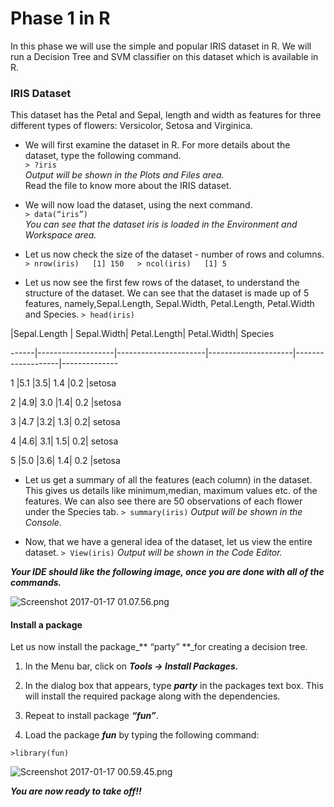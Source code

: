 # Phase 1 in R

In this phase we will use the simple and popular IRIS dataset in R. We will run a Decision Tree and SVM classifier on this dataset which is available in R.

### IRIS Dataset

This dataset has the Petal and Sepal, length and width as features for three different types of flowers: Versicolor, Setosa and Virginica.

* We will first examine the dataset in R. For more details about the dataset, type the following command.  
  `> ?iris`  
  _Output will be shown in the Plots and Files area._  
  Read the file to know more about the IRIS dataset.



* We will now load the dataset, using the next command.  
  `> data(“iris”)`  
  _You can see that the dataset iris is loaded in the Environment and Workspace area._



* Let us now check the size of the dataset - number of rows and columns.
  `  > nrow(iris)   [1] 150   > ncol(iris)   [1] 5`



* Let us now see the first few rows of the dataset, to understand the structure of the dataset. We can see that the dataset is made up of 5 features, namely,Sepal.Length, Sepal.Width, Petal.Length, Petal.Width and Species.
  `> head(iris)`



 \|Sepal.Length \| Sepal.Width\| Petal.Length\| Petal.Width\| Species

------\|-------------------\|----------------------\|---------------------\|-------------------\|--------------

1 \|5.1 \|3.5\| 1.4 \|0.2 \|setosa

2 \|4.9\| 3.0 \|1.4\| 0.2 \|setosa

3 \|4.7 \|3.2\| 1.3\| 0.2\| setosa

4 \|4.6\| 3.1\| 1.5\| 0.2\| setosa

5 \|5.0 \|3.6\| 1.4\| 0.2 \|setosa



* Let us get a summary of all the features \(each column\) in the dataset. This gives us details like minimum,median, maximum values etc. of the features. We can also see there are 50 observations of each flower under the Species tab.
  `> summary(iris)`
  _Output will be shown in the Console._

* Now, that we have a general idea of the dataset, let us view the entire dataset.
  `> View(iris)`
  _Output will be shown in the Code Editor._



_**Your IDE should like the following image, once you are done with all of the commands.**_

![](https://lh6.googleusercontent.com/ax7jYtKc9mQUzjzF-GKYdzfamXiijmZNjgd2fKXqOhxaG9gicgoAl857tNfRept9pa8E0EvzHjiTctgk4GXK-KzZSUpJa-gUP6FjNayNrcp1M17JqhxXZmnPu_kCNkjhbaOTFUA "Screenshot 2017-01-17 01.07.56.png")

#### 

#### Install a package

Let us now install the package_** “party” **_for creating a decision tree.

1. In the Menu bar, click on _**Tools -&gt; Install Packages.**_

2. In the dialog box that appears, type _**party**_ in the packages text box. This will install the required package along with the dependencies.

3. Repeat to install package _**“fun”**_.

4. Load the package _**fun**_ by typing the following command:

`>library(fun)`

![](https://lh4.googleusercontent.com/zF_HT7Lg_grNEm5fTpu022iTGC4MVcEaAL2OyrkO_bcG3Is2zPQiUhnDT0XdDJkkRUde3ivRVZ3dd2CZssy5SNTQ6Rrk7Ew2CHQ7Na8XgRd1BNcnw77KKpG0x02vnnA62DhPOnQ "Screenshot 2017-01-17 00.59.45.png")

_**You are now ready to take off!!**_


